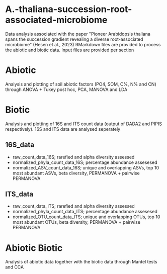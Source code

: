 # A.-thaliana-succession-root-associated-microbiome

Data analysis associated with the paper "Pioneer Arabidopsis thaliana spans the succession gradient revealing a diverse root-associated microbiome" (Hesen et al., 2023)
RMarkdown files are provided to process the abiotic and biotic data. Input files are provided per section

# Abiotic
Analysis and plotting of soil abiotic factors (PO4, SOM, C%, N% and CN) through ANOVA + Tukey post hoc, PCA, MANOVA and LDA

# Biotic
Analysis and plotting of 16S and ITS count data (output of DADA2 and PIPIS respectively). 16S and ITS data are analysed seperately

## 16S_data
- raw_count_data_16S; rarefied and alpha diversity assessed
- normalized_phyla_count_data_16S; percentage abundance assesesed
- normalized_ASV_count_data_16S; unique and overlapping ASVs, top 10 most abundant ASVs, beta diversity, PERMANOVA + pairwise PERMANOVA
## ITS_data
- raw_count_data_ITS; rarefied and alpha diversity assessed
- normalized_phyla_count_data_ITS; percentage abundance assesesed
- normalized_OTU_count_data_ITS; unique and overlapping OTUs, top 10 most abundant OTUs, beta diversity, PERMANOVA + pairwise PERMANOVA

# Abiotic Biotic
Analysis of abiotic data together with the biotic data through Mantel tests and CCA
